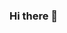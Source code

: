 ### Hi there 👋

<!--
**SkylabMak/SkylabMak** is a ✨ _special_ ✨ repository because its `README.md` (this file) appears on your GitHub profile.

Here are some ideas to get you started:

- 🌱 I’m currently studying 
- 🤔 I’m looking for help with efficiency
- 💬 Ask me about efficiency in this Project
- 📫 How to reach me: 
  skylab135@gmail.com
-->

